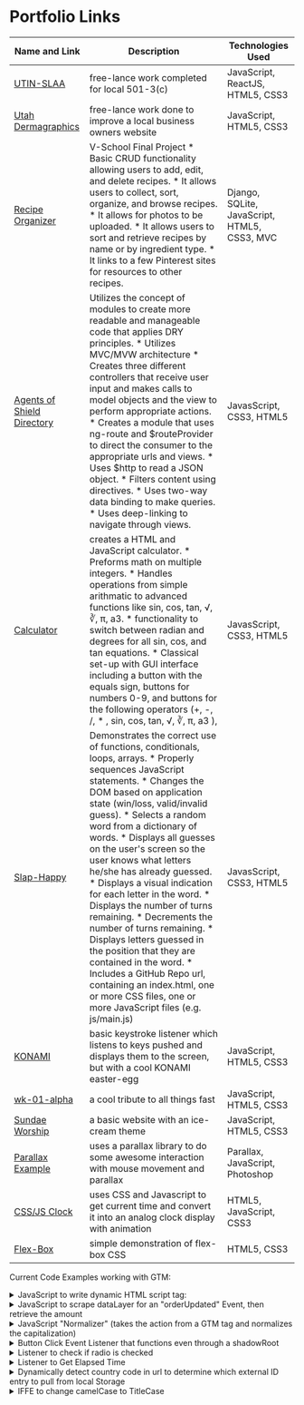 # Portfolio Links

|Name and Link|Description|Technologies Used|
|---|---|---|
|[UTIN-SLAA](https://help.github.com/articles/page-build-failed-tag-not-properly-terminated/)| free-lance work completed for local 501-3(c) |JavaScript, ReactJS, HTML5, CSS3|
|[Utah Dermagraphics](https://trrapp12.github.io/utahdermagraphics/)| free-lance work done to improve a local business owners website| JavaScript, HTML5, CSS3|
|[Recipe Organizer](http://trrapp12.github.io/recipe_organizer/)| V-School Final Project * Basic CRUD functionality allowing users to add, edit, and delete recipes. * It allows users to collect, sort, organize, and browse recipes. * It allows for photos to be uploaded. * It allows users to sort and retrieve recipes by name or by ingredient type. * It links to a few Pinterest sites for resources to other recipes.| Django, SQLite, JavaScript, HTML5, CSS3, MVC|
|[Agents of Shield Directory](http://trrapp12.github.io/avengers_agents_of_shield_directory/)| Utilizes the concept of modules to create more readable and manageable code that applies DRY principles. * Utilizes MVC/MVW architecture * Creates three different controllers that receive user input and makes calls to model objects and the view to perform appropriate actions. * Creates a module that uses ng-route and $routeProvider to direct the consumer to the appropriate urls and views. * Uses $http to read a JSON object. * Filters content using directives. * Uses two-way data binding to make queries. * Uses deep-linking to navigate through views. | JavasScript, CSS3, HTML5|
|[Calculator](https://trrapp12.github.io/refactored-calculator/)|  creates a HTML and JavaScript calculator. * Preforms math on multiple integers. * Handles operations from simple arithmatic to advanced functions like sin, cos, tan, √, ∛, π, a3. * functionality to switch between radian and degrees for all sin, cos, and tan equations. *  Classical set-up with GUI interface including a button with the equals sign, buttons for numbers 0-9, and buttons for the following operators (+, -, /, * , sin, cos, tan, √, ∛, π, a3 ),  | JavasScript, CSS3, HTML5|
|[Slap-Happy](https://trrapp12.github.io/Slap-Happy/)| Demonstrates the correct use of functions, conditionals, loops, arrays.  * Properly sequences JavaScript statements. * Changes the DOM based on application state (win/loss, valid/invalid guess). * Selects a random word from a dictionary of words. * Displays all guesses on the user's screen so the user knows what letters he/she has already guessed. * Displays a visual indication for each letter in the word. * Displays the number of turns remaining. * Decrements the number of turns remaining. * Displays letters guessed in the position that they are contained in the word. * Includes a GitHub Repo url, containing an index.html, one or more CSS files, one or more JavaScript files (e.g. js/main.js) | JavasScript, CSS3, HTML5|
|[KONAMI](https://trrapp12-ironyard.github.io/konami/)| basic keystroke listener which listens to keys pushed and displays them to the screen, but with a cool KONAMI easter-egg| JavaScript, HTML5, CSS3|
|[wk-01-alpha](https://help.github.com/articles/page-build-failed-tag-not-properly-terminated/)| a cool tribute to all things fast| JavaScript, HTML5, CSS3|
|[Sundae Worship](https://trrapp12.github.io/Sundae-Worship/)| a basic website with an ice-cream theme|JavaScript, HTML5, CSS3|
|[Parallax Example](http://trrapp12.github.io/parallax-example/)| uses a parallax library to do some awesome interaction with mouse movement and parallax| Parallax, JavaScript, Photoshop|
|[CSS/JS Clock](https://trrapp12-ironyard.github.io/CSS_JS_clock/)| uses CSS and Javascript to get current time and convert it into an analog clock display with animation | HTML5, JavaScript, CSS3|
|[Flex-Box](https://trrapp12-ironyard.github.io/flex-box/)| simple demonstration of flex-box CSS | HTML5, CSS3|

Current Code Examples working with GTM: 

<details>
  <summary>JavaScript to write dynamic HTML script tag:</summary>


```html

\\function dynamically writes an api-script tag.  This case-use came up when I needed to make sure the script tag was appended as the very last script tag to be read on the page
<script>
(function () {
  // define function
  function addScript() {
    //select main wrapper
    var c = document.querySelector("#mainWrapper");
    // create outer div
    var el = document.createElement('div');
    //give el an id
    el.id = "teconsent";
    // create inner script
    var innerEl = document.createElement('script');
    //give inner script src attribute, async attribute, and cross origin attribute
    innerEl.setAttribute('src', 'https://consent.trustarc.com/notice?domain=nuskin.com&country=gb&js=nj2&c=teconsent&language=en_GB&text=true&noticeType=bb&behavior=implied');
    innerEl.setAttribute('async', 'async');
    innerEl.setAttribute('crossorigin', '');
    // append div to wrapper
    c.appendChild(el)
    // append script to div
    el.appendChild(innerEl);
  };
    try {
    //call's function in try catch in case mainwrapper wasn't drawn for some reason, doesn't break the page
    addScript();
  }
  catch(error) {
    console.error(error);
    // expected output: ReferenceError: nonExistentFunction is not defined
    // Note - error messages will vary depending on browser
  }
})()
</script>  
```
</details>

<details>
  <summary>JavaScript to scrape dataLayer for an "orderUpdated" Event, then retrieve the amount</summary>
  
  ```javaScript
    var a = window.dataLayer; 
  var b = [];
  for (i=0; i <a.length; i++) {
    if (a[i].event === "orderUpdated") {
      b.push(a[i])   
    }
  }
  var c = b.pop();
  return c[0]["orderTotals"].pointsUsed;
}
```
</details>

<details>
  <summary>JavaScript "Normalizer" (takes the action from a GTM tag and normalizes the capitalization)</summary>
  
  ```javascript
  function () {
  if(window.google_tag_manager["GTM-TWJS4J3"]) {
    var a = window.google_tag_manager["GTM-TWJS4J3"].dataLayer.get("context");
    var b = a.charAt(0).toUpperCase();
    var c = a.slice(1).toLowerCase();
    var d = b.concat(c);
    return d; 
    console.log("true")
  }
  else if (window.google_tag_manager["GTM-5RNZGHC"]) {
    var a = window.google_tag_manager["GTM-5RNZGHC"].dataLayer.get("context");
    var b = a.charAt(0).toUpperCase();
    var c = a.slice(1).toLowerCase();
    var d = b.concat(c);
    return d; 
    console.log("false")
  }
  else {
    console.log("neither 'GTM-TWJS4J3' nor 'GTM-5RNZGHC' buckets detected")
  }
}
  
  ```
</details>

<details>
  <summary>Button Click Event Listener that functions even through a shadowRoot </summary>
  
  ```html 
<script>
(function () {
  //create node array of buttons
  var buttons = document.querySelectorAll("[data-buttonNumber]");

  // iterate over array to individually apply addEventListener
  for (i = 0; i < buttons.length; i++) {

    // adds addEventListener onto buttons, since the attribute isn't defined on the buttons themselves
    buttons[i].shadowRoot.children[1].addEventListener("click", function (evt) {
          // have to work way back up the DOM past shadowRoot to get the attribute, again, since listener has to be put on button, but attribute was put on a parent element instead
          var content = this.parentNode.host.getAttribute('data-buttonnumber');
          var stringContent = content.toString();
          dataLayer.push({
            'event' : 'buttonPushed',
            'value' : stringContent
          });
    });
  }
})();
</script>
    ```
</details>

<details>
  <summary>IFFE statement that logs user tier into Local Storage </summary>
  
  ```javascript
  (function() {
    return JSON.parse(JSON.parse(JSON.stringify(localStorage.loyaltyData))).userTier.name
  })();
  ```
</details>

<details>
  <summary>Listener to check if radio is checked</summary>
  
  ```html 
<script>
(function (){

  var parent = document.getElementsByClassName('create-invite-radio-group');
  var group = document.getElementsByClassName("ns-radio");
  var left = group[0];
  var middle = group[1];
  var right = group[2]
  
  parent[0].addEventListener('click', function() {
    if (left.classList.contains("checked")) {
      console.log('left checked')
      dataLayer.push({
        'event': 'linkTypeSelected',
        'data' : 'customer'
      })
    }
    else if (middle.classList.contains("checked")) {
      console.log('middle checked')
      dataLayer.push({
        'event': 'linkTypeSelected',
        'data' : 'Member'
      })
    }
    else if (right.classList.contains("checked")) {
      console.log('right checked')
      dataLayer.push({
        'event': 'linkTypeSelected',
        'data' : 'Brand Affiliate'
      })
    }
    else {
      console.log('none checked')
    }
  })

})()

</script>
  
  ```
</details>

<details>
  <summary>Listener to Get Elapsed Time</summary>
  
  ```html 
<script>
(function () {
var startTime = new Date().getTime();
var paymentSection = document.getElementById('checkout-edit-payment');
  var pageTitle={{Page Title}};
console.log("beginning of function, startTime is " + startTime);



window.addEventListener('click', function (evt){
  
if (evt.target.parentNode.id === 'backToCartButton' && pageTitle==Checkout) {
var updatedTime = new Date().getTime();

console.log("in backToCartButton, startTime is " + startTime);
var elapsedTimeNew = startTime ? ((updatedTime - startTime)/1000) : '1';
window.dataLayer.push({
'event': 'calculateTimeUponExitNew',
'elapsedTimeNew': elapsedTimeNew,
'message' : 'backToCartButton clicked'
});
}
})

paymentSection.addEventListener('click', function (evt) {
if (startTime === null) {
startTime = new Date().getTime();
console.log("in eventListener, startTime is " + startTime);
return;
}
// if this is the arrow being clicked or the continue button being clicked
if (evt.target.classList.contains('section-edit') || evt.target.id === 'paymentContinueButton') {
var updatedTime = new Date().getTime();
window.dataLayer.push({
'event': 'calculateTimeUponExitNew',
'elapsedTimeNew': ((updatedTime - startTime)/1000),
'message' : 'arrow or continue clicked'
});
}
}
);
window.addEventListener('beforeunload', function() {
if (startTime === null) {
startTime = new Date().getTime();
var updatedTime = new Date().getTime();
window.dataLayer.push({
'event': 'calculateTimeUponExitNew',
'elapsedTimeNew': ((updatedTime - startTime)/1000),
'message' : 'beforeunload activated with start time null'
});
}
else {
var updatedTime = new Date().getTime();
  console.log("hey there", updatedTime, startTime);
window.dataLayer.push({
'event': 'calculateTimeUponExitNew',
'elapsedTimeNew': ((updatedTime - startTime)/1000),
'message' : 'beforeunload activated with start time set'
});
}
});
})();
</script>
  
  ```
</details>

<details>
  <summary>Dynamically detect country code in url to determine which external ID entry to pull from local Storage</summary>
  
  ```javascript
  (function () {
  var url = window.location.href;
  var countryCodeRegEx = /[a-z]{2}_[A-Z]{2}/ ;
  var countryCode = countryCodeRegEx.exec(url).toString().slice(-2);
  console.log(countryCode);
  var localStorageCountry = "orders-" + countryCode
  var a = JSON.parse(window.localStorage[localStorageCountry]);
  return a[0].externalId; 
})()
  
  ```
</details>

<details>
  <summary>IFFE to change camelCase to TitleCase</summary>
  
  ```javascript
  (function () {
  // var eventName = {{Event}};
  var eventName = "skinConsult"
  var firstWord = /^[a-z]*(?=[A-Z])/;
  var subsequentWords = /[A-Z](?<=[A-Z])[a-z]*/
  var array = [];

  function pushFirstName () {
    var newName = eventName.match(firstWord).toString();
    var newNameCap = newName.charAt(0).toUpperCase() + newName.slice(1)
    array.push(newNameCap);
  }
  function pushSubsequentWords () {
    array.push(eventName.match(subsequentWords).toString());
  }
  function concatPhrase () {
    // console.log(array.join(' '));
    return array.join(" ");
  }

  pushFirstName();
  pushSubsequentWords();
  concatPhrase();

})();
  
  ```
</details>




